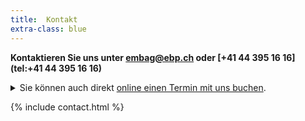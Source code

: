 ```yaml
---
title:  Kontakt
extra-class: blue
---
```


**Kontaktieren Sie uns unter [embag@ebp.ch](mailto:embag@ebp.ch) oder [+41 44 395 16 16](tel:+41 44 395 16 16)**

<details>
  <summary>Sie können auch direkt <a href="https://outlook.office365.com/owa/calendar/EMBAGCheck@ebpgroup.onmicrosoft.com/bookings/">online einen Termin mit uns buchen</a>.</summary>
  <iframe src='https://outlook.office365.com/owa/calendar/EMBAGCheck@ebpgroup.onmicrosoft.com/bookings/' width='100%' height='500' scrolling='yes' style='border:0'></iframe>
</details>

{% include contact.html %}

